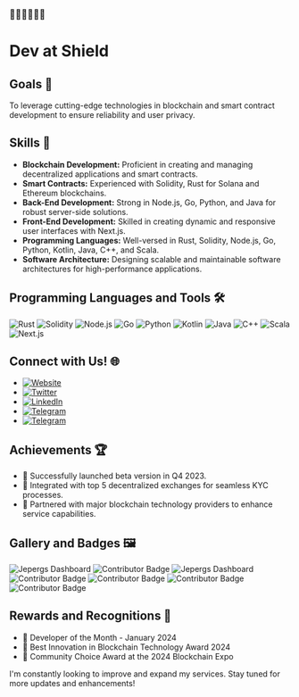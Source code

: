 ###  👋👋👋👋👋👋

<!--
**j3p3rg/j3p3rg** is a ✨ _special_ ✨ repository because its `README.md` (this file) appears on your GitHub profile.

Here are some ideas to get you started:

- 🔭 I’m currently working on ...
- 🌱 I’m currently learning ...
- 👯 I’m looking to collaborate on ...
- 🤔 I’m looking for help with ...
- 💬 Ask me about ...
- 📫 How to reach me: ...
- 😄 Pronouns: ...
- ⚡ Fun fact: ...
-->

# Dev at Shield

## Goals 📘
To leverage cutting-edge technologies in blockchain and smart contract development to ensure reliability and user privacy.

## Skills 🌟
- **Blockchain Development:** Proficient in creating and managing decentralized applications and smart contracts.
- **Smart Contracts:** Experienced with Solidity, Rust for Solana and Ethereum blockchains.
- **Back-End Development:** Strong in Node.js, Go, Python, and Java for robust server-side solutions.
- **Front-End Development:** Skilled in creating dynamic and responsive user interfaces with Next.js.
- **Programming Languages:** Well-versed in Rust, Solidity, Node.js, Go, Python, Kotlin, Java, C++, and Scala.
- **Software Architecture:** Designing scalable and maintainable software architectures for high-performance applications.

## Programming Languages and Tools 🛠️
![Rust](https://img.shields.io/badge/Rust-000000?style=for-the-badge&logo=rust)
![Solidity](https://img.shields.io/badge/Solidity-363636?style=for-the-badge&logo=solidity)
![Node.js](https://img.shields.io/badge/Node.js-43853D?style=for-the-badge&logo=node.js)
![Go](https://img.shields.io/badge/Go-00ADD8?style=for-the-badge&logo=go)
![Python](https://img.shields.io/badge/Python-3776AB?style=for-the-badge&logo=python)
![Kotlin](https://img.shields.io/badge/Kotlin-0095D5?style=for-the-badge&logo=kotlin)
![Java](https://img.shields.io/badge/Java-007396?style=for-the-badge&logo=java)
![C++](https://img.shields.io/badge/C++-00599C?style=for-the-badge&logo=cplusplus)
![Scala](https://img.shields.io/badge/Scala-DC322F?style=for-the-badge&logo=scala)
![Next.js](https://img.shields.io/badge/Next.js-000000?style=for-the-badge&logo=nextdotjs)

## Connect with Us! 🌐
- [![Website](https://img.shields.io/badge/Website-shields.finance-blue?style=flat-square)](https://shields.finance)
- [![Twitter](https://img.shields.io/twitter/follow/Sheilds?style=social)](https://x.com/shields_finance)
- [![LinkedIn](https://img.shields.io/badge/LinkedIn-Shields-blue?style=flat-square&logo=linkedin)](https://www.linkedin.com/company/shields-finance)
- [![Telegram](https://img.shields.io/badge/Telegram-Join%20Chat-blue?style=flat-square&logo=telegram)](https://t.me/j3p3rg)
- [![Telegram](https://img.shields.io/badge/Telegram-Join%20Chat-blue?style=flat-square&logo=telegram)](https://t.me/shieldsfinance)



## Achievements 🏆
- 🚀 Successfully launched beta version in Q4 2023.
- 🔐 Integrated with top 5 decentralized exchanges for seamless KYC processes.
- 💼 Partnered with major blockchain technology providers to enhance service capabilities.

## Gallery and Badges 🖼️
![Jepergs Dashboard](https://upload.wikimedia.org/wikipedia/commons/b/b7/Labor_Hero_of_the_Democratic_People%27s_Republic_of_Korea.svg)
![Contributor Badge](https://upload.wikimedia.org/wikipedia/commons/8/87/FIS_bronze_medal.png)
![Jepergs Dashboard](https://upload.wikimedia.org/wikipedia/commons/b/b7/Labor_Hero_of_the_Democratic_People%27s_Republic_of_Korea.svg)
![Contributor Badge](https://upload.wikimedia.org/wikipedia/commons/0/0d/Hero_of_Labour_Russia_medal.svg)
![Contributor Badge](https://upload.wikimedia.org/wikipedia/commons/0/0d/Hero_of_Labour_Russia_medal.svg)
![Contributor Badge](https://upload.wikimedia.org/wikipedia/commons/0/0d/Hero_of_Labour_Russia_medal.svg)
![Contributor Badge](https://upload.wikimedia.org/wikipedia/commons/0/0d/Hero_of_Labour_Russia_medal.svg)

## Rewards and Recognitions 🎁
- 🌟 Developer of the Month - January 2024
- 🏅 Best Innovation in Blockchain Technology Award 2024
- 🎉 Community Choice Award at the 2024 Blockchain Expo

I'm constantly looking to improve and expand my services. Stay tuned for more updates and enhancements!

